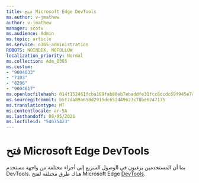 ```yaml
---
title: فتح Microsoft Edge DevTools
ms.author: v-jmathew
author: v-jmathew
manager: scotv
ms.audience: Admin
ms.topic: article
ms.service: o365-administration
ROBOTS: NOINDEX, NOFOLLOW
localization_priority: Normal
ms.collection: Adm_O365
ms.custom:
- "9004033"
- "7103"
- "8296"
- "9004617"
ms.openlocfilehash: 014f152461fcba169fab80eb7ebaddfe31fcc8dcdc69f945e7ca318bd90a12a5
ms.sourcegitcommit: b5f7da89a650d2915dc652449623c78be6247175
ms.translationtype: MT
ms.contentlocale: ar-SA
ms.lasthandoff: 08/05/2021
ms.locfileid: "54075423"
---
```

# <a name="open-microsoft-edge-devtools"></a>فتح Microsoft Edge DevTools

بما أن المستخدمين يرغبون في الوصول السريع إلى أجزاء مختلفة من واجهة مستخدم DevTools، هناك طرق مختلفة لفتح Microsoft Edge [DevTools](https://go.microsoft.com/fwlink/?linkid=2135152).
